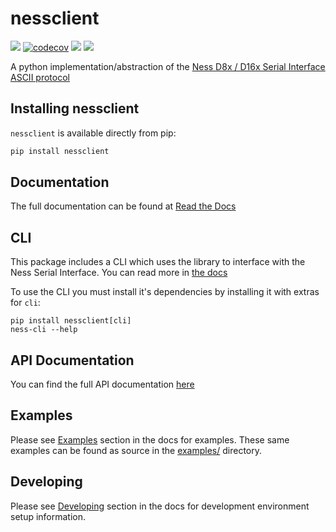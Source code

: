 # nessclient

[![](https://travis-ci.org/nickw444/nessclient.svg?branch=master)](https://travis-ci.org/nickw444/nessclient)
[![codecov](https://codecov.io/gh/nickw444/nessclient/branch/master/graph/badge.svg)](https://codecov.io/gh/nickw444/nessclient)
[![](https://img.shields.io/pypi/v/nessclient.svg)](https://pypi.python.org/pypi/nessclient/)
[![](https://readthedocs.org/projects/nessclient/badge/?version=latest&style=flat)](https://nessclient.readthedocs.io/en/latest/)

A python implementation/abstraction of the [Ness D8x / D16x Serial Interface ASCII protocol](http://www.nesscorporation.com/Software/Ness_D8-D16_ASCII_protocol.pdf)

## Installing nessclient

`nessclient` is available directly from pip:

```sh
pip install nessclient
```

## Documentation

The full documentation can be found at [Read the Docs](https://nessclient.readthedocs.io/en/latest/)

## CLI

This package includes a CLI which uses the library to interface with the Ness Serial Interface. You can read more in [the docs](https://nessclient.readthedocs.io/en/latest/cli.html)

To use the CLI you must install it's dependencies by installing it with extras for `cli`: 

```
pip install nessclient[cli]
ness-cli --help
``` 

## API Documentation
You can find the full API documentation [here](https://nessclient.readthedocs.io/en/latest/api.html)

## Examples

Please see [Examples](https://nessclient.readthedocs.io/en/latest/examples.html) section in the docs for examples. These same examples can be found as source in the [examples/](examples) directory. 
 
## Developing

Please see [Developing](https://nessclient.readthedocs.io/en/latest/developing.html) section in the docs for development environment setup information.
